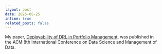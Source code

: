 ```yaml
---
layout: post
date: 2025-06-25
inline: true
related_posts: false
---
```


My paper, [Deployability of DRL in Portfolio Management](https://dl.acm.org/doi/10.1145/3703323.3703333), was published in the ACM 8th International Conference on Data Science and Management of Data.
